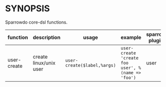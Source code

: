 # SYNOPSIS

Sparrowdo core-dsl functions.

| function | description | usage | example | sparrow plugin |
| -------- | ----------- | ----- | ------- | -------------- |
| user-create | create linux/unix user | `user-create($label,%args)`| ```user-create 'create foo user', %(name => 'foo')``` | user | 




  

